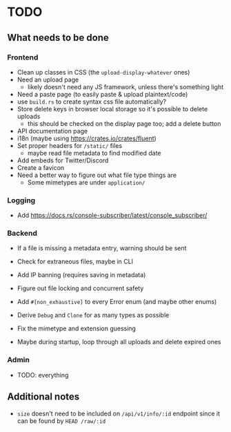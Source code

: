 # TODO

## What needs to be done

### Frontend

- Clean up classes in CSS (the `upload-display-whatever` ones)
- Need an upload page
  - likely doesn't need any JS framework, unless there's something light
- Need a paste page (to easily paste & upload plaintext/code)
- use `build.rs` to create syntax css file automatically?
- Store delete keys in browser local storage so it's possible to delete uploads
  - this should be checked on the display page too; add a delete button
- API documentation page
- i18n (maybe using https://crates.io/crates/fluent)
- Set proper headers for `/static/` files
  - maybe read file metadata to find modified date
- Add embeds for Twitter/Discord
- Create a favicon
- Need a better way to figure out what file type things are
  - Some mimetypes are under `application/`

### Logging

- Add https://docs.rs/console-subscriber/latest/console_subscriber/

### Backend

- If a file is missing a metadata entry, warning should be sent
- Check for extraneous files, maybe in CLI
- Add IP banning (requires saving in metadata)
- Figure out file locking and concurrent safety
- Add `#[non_exhaustive]` to every Error enum (and maybe other enums)
- Derive `Debug` and `Clone` for as many types as possible
- Fix the mimetype and extension guessing

- Maybe during startup, loop through all uploads and delete expired ones

### Admin

- TODO: everything

## Additional notes

- `size` doesn't need to be included on `/api/v1/info/:id` endpoint since it can be found by `HEAD /raw/:id`
